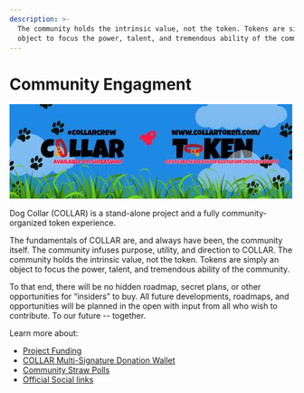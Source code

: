 ```yaml
---
description: >-
  The community holds the intrinsic value, not the token. Tokens are simply an
  object to focus the power, talent, and tremendous ability of the community.
---
```


# Community Engagment

![](../../.gitbook/assets/1080x360.jpg)

Dog Collar \(COLLAR\) is a stand-alone project and a fully community-organized token experience.

The fundamentals of COLLAR are, and always have been, the community itself. The community infuses purpose, utility, and direction to COLLAR. The community holds the intrinsic value, not the token. Tokens are simply an object to focus the power, talent, and tremendous ability of the community.

To that end, there will be no hidden roadmap, secret plans, or other opportunities for “insiders” to buy. All future developments, roadmaps, and opportunities will be planned in the open with input from all who wish to contribute. To our future -- together.

Learn more about:

* [Project Funding](project-funding-1.md)
* [COLLAR Multi-Signature Donation Wallet](multi-signature-donation-wallet.md)
* [Community Straw Polls](community-straw-polls.md)
* [Official Social links](dog-collar-offical-social-links.md)

